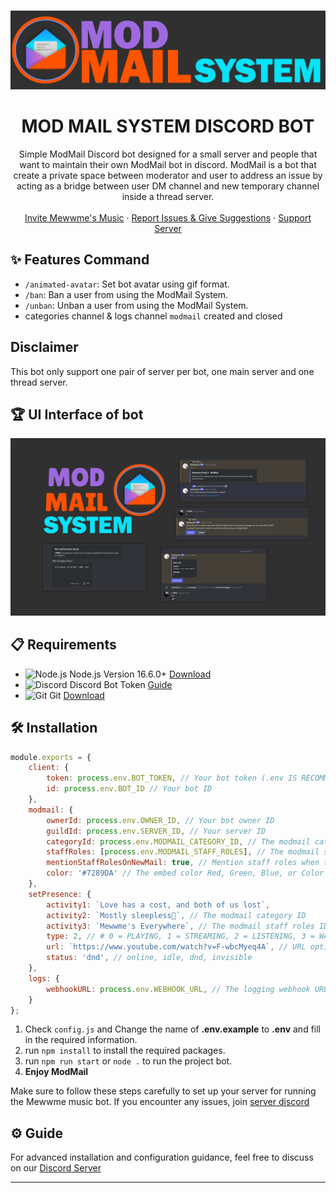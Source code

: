 <br />
<p align="center">
  <a href="https://discord.gg/6EXgrmtkPX">
    <img src=".github/assets/modmailgithub.png" alt="Mewwme" >
  </a>

  <h1 align="center">MOD MAIL SYSTEM DISCORD BOT</h1>

  <p align="center">Simple ModMail Discord bot designed for a small server and people that want to maintain their own ModMail bot in discord. ModMail is a bot that create a private space between moderator and user to address an issue by acting as a bridge between user DM channel and new temporary channel inside a thread server.
    <br />
    <br />
    <a href="https://discord.com/api/oauth2/authorize?client_id=928711702596423740&permissions=551940385840&response_type=code&redirect_uri=https%3A%2F%2Fdiscord.gg%2F6EXgrmtkPX&scope=guilds.join+bot+applications.commands">Invite Mewwme's Music</a>
    ·
    <a href="https://discord.gg/6EXgrmtkPX">Report Issues & Give Suggestions</a>
    ·
    <a href="https://discord.gg/mewwme">Support Server</a>
  </p>
</p>

## ✨ Features Command
- `/animated-avatar`: Set bot avatar using gif format.
- `/ban`: Ban a user from using the ModMail System.
- `/unban`: Unban a user from using the ModMail System.
- categories channel & logs channel `modmail` created and closed

## Disclaimer
This bot only support one pair of server per bot, one main server and one thread server.

## 🏆 UI Interface of bot
![ui](.github/assets/modmail.png)

## 📋 Requirements
- ![Node.js](https://img.shields.io/badge/Node.js-026E00?style=for-the-badge) Node.js Version 16.6.0+ [Download](https://nodejs.org/en/download)
- ![Discord](https://img.shields.io/badge/Discord-404EED?style=for-the-badge) Discord Bot Token [Guide](https://discordjs.guide/preparations/setting-up-a-bot-application.html#creating-your-bot)
- ![Git](https://img.shields.io/badge/Git-F05033?style=for-the-badge) Git [Download](https://git-scm.com/downloads)

## 🛠️ Installation
```javascript
module.exports = {
    client: {
        token: process.env.BOT_TOKEN, // Your bot token (.env IS RECOMMENDED) https://discord.com/developers/applications/
        id: process.env.BOT_ID // Your bot ID
    },
    modmail: {
        ownerId: process.env.OWNER_ID, // Your bot owner ID
        guildId: process.env.SERVER_ID, // Your server ID
        categoryId: process.env.MODMAIL_CATEGORY_ID, // The modmail category ID
        staffRoles: [process.env.MODMAIL_STAFF_ROLES], // The modmail staff roles IDs
        mentionStaffRolesOnNewMail: true, // Mention staff roles when there is a new mail?
        color: '#7289DA' // The embed color Red, Green, Blue, or Color Hex Color Codes
    },
    setPresence: {
        activity1: `Love has a cost, and both of us lost`,
        activity2: `Mostly sleepless🌛`, // The modmail category ID
        activity3: `Mewwme's Everywhere`, // The modmail staff roles IDs
        type: 2, // # 0 = PLAYING, 1 = STREAMING, 2 = LISTENING, 3 = WATCHING, 4 = CUSTOM. 5 = COMPETING
        url: `https://www.youtube.com/watch?v=F-wbcMyeq4A`, // URL optional, only required for certain activity types 3
        status: 'dnd', // online, idle, dnd, invisible
    },
    logs: {
        webhookURL: process.env.WEBHOOK_URL, // The logging webhook URL (OPTIONAL) (.env IS RECOMMENDED)
    }
};
```
1. Check `config.js` and Change the name of **.env.example** to **.env** and fill in the required information.
2. run `npm install` to install the required packages.
3. run `npm run start` or `node .` to run the project bot.
4. **Enjoy ModMail**


Make sure to follow these steps carefully to set up your server for running the Mewwme music bot. If you encounter any issues, join [server discord](https://discord.gg/6EXgrmtkPX)

## ⚙️ Guide
For advanced installation and configuration guidance, feel free to discuss on our [Discord Server](https://discord.gg/6EXgrmtkPX)

---
